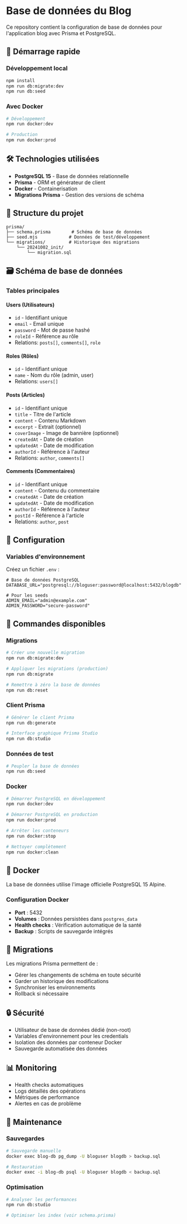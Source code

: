 # Base de données du Blog

Ce repository contient la configuration de base de données pour l'application blog avec Prisma et PostgreSQL.

## 🚀 Démarrage rapide

### Développement local
```bash
npm install
npm run db:migrate:dev
npm run db:seed
```

### Avec Docker
```bash
# Développement
npm run docker:dev

# Production
npm run docker:prod
```

## 🛠️ Technologies utilisées

- **PostgreSQL 15** - Base de données relationnelle
- **Prisma** - ORM et générateur de client
- **Docker** - Containerisation
- **Migrations Prisma** - Gestion des versions de schéma

## 📁 Structure du projet

```
prisma/
├── schema.prisma        # Schéma de base de données
├── seed.mjs            # Données de test/développement
└── migrations/         # Historique des migrations
    └── 20241002_init/
        └── migration.sql
```

## 🗃️ Schéma de base de données

### Tables principales

#### Users (Utilisateurs)
- `id` - Identifiant unique
- `email` - Email unique
- `password` - Mot de passe hashé
- `roleId` - Référence au rôle
- Relations: `posts[]`, `comments[]`, `role`

#### Roles (Rôles)
- `id` - Identifiant unique  
- `name` - Nom du rôle (admin, user)
- Relations: `users[]`

#### Posts (Articles)
- `id` - Identifiant unique
- `title` - Titre de l'article
- `content` - Contenu Markdown
- `excerpt` - Extrait (optionnel)
- `coverImage` - Image de bannière (optionnel)
- `createdAt` - Date de création
- `updatedAt` - Date de modification
- `authorId` - Référence à l'auteur
- Relations: `author`, `comments[]`

#### Comments (Commentaires)
- `id` - Identifiant unique
- `content` - Contenu du commentaire
- `createdAt` - Date de création
- `updatedAt` - Date de modification
- `authorId` - Référence à l'auteur
- `postId` - Référence à l'article
- Relations: `author`, `post`

## 🔧 Configuration

### Variables d'environnement

Créez un fichier `.env` :

```env
# Base de données PostgreSQL
DATABASE_URL="postgresql://bloguser:password@localhost:5432/blogdb"

# Pour les seeds
ADMIN_EMAIL="admin@example.com"
ADMIN_PASSWORD="secure-password"
```

## 🚦 Commandes disponibles

### Migrations
```bash
# Créer une nouvelle migration
npm run db:migrate:dev

# Appliquer les migrations (production)
npm run db:migrate

# Remettre à zéro la base de données
npm run db:reset
```

### Client Prisma
```bash
# Générer le client Prisma
npm run db:generate

# Interface graphique Prisma Studio
npm run db:studio
```

### Données de test
```bash
# Peupler la base de données
npm run db:seed
```

### Docker
```bash
# Démarrer PostgreSQL en développement
npm run docker:dev

# Démarrer PostgreSQL en production
npm run docker:prod

# Arrêter les conteneurs
npm run docker:stop

# Nettoyer complètement
npm run docker:clean
```

## 🐳 Docker

La base de données utilise l'image officielle PostgreSQL 15 Alpine.

### Configuration Docker

- **Port** : 5432
- **Volumes** : Données persistées dans `postgres_data`
- **Health checks** : Vérification automatique de la santé
- **Backup** : Scripts de sauvegarde intégrés

## 🔄 Migrations

Les migrations Prisma permettent de :
- Gérer les changements de schéma en toute sécurité
- Garder un historique des modifications
- Synchroniser les environnements
- Rollback si nécessaire

## 🔒 Sécurité

- Utilisateur de base de données dédié (non-root)
- Variables d'environnement pour les credentials
- Isolation des données par conteneur Docker
- Sauvegarde automatisée des données

## 📊 Monitoring

- Health checks automatiques
- Logs détaillés des opérations
- Métriques de performance
- Alertes en cas de problème

## 🔧 Maintenance

### Sauvegardes
```bash
# Sauvegarde manuelle
docker exec blog-db pg_dump -U bloguser blogdb > backup.sql

# Restauration
docker exec -i blog-db psql -U bloguser blogdb < backup.sql
```

### Optimisation
```bash
# Analyser les performances
npm run db:studio

# Optimiser les index (voir schema.prisma)
```